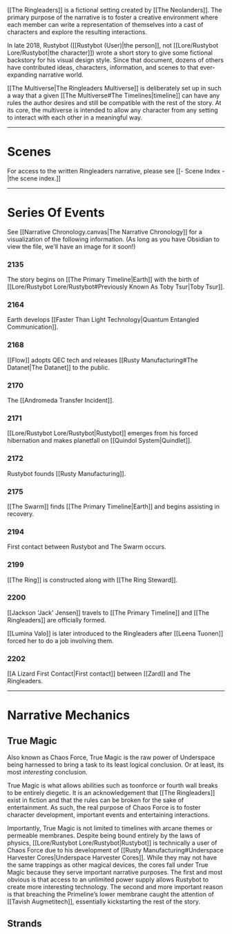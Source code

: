 [[The Ringleaders]] is a fictional setting created by [[The Neolanders]]. The primary purpose of the narrative is to foster a creative environment where each member can write a representation of themselves into a cast of characters and explore the resulting interactions.

In late 2018, Rustybot ([[Rustybot (User)|the person]], not [[Lore/Rustybot Lore/Rustybot|the character]]) wrote a short story to give some fictional backstory for his visual design style. Since that document, dozens of others have contributed ideas, characters, information, and scenes to that ever-expanding narrative world.

[[The Multiverse|The Ringleaders Multiverse]] is deliberately set up in such a way that a given [[The Multiverse#The Timelines|timeline]] can have any rules the author desires and still be compatible with the rest of the story. At its core, the multiverse is intended to allow any character from any setting to interact with each other in a meaningful way.

---
# Scenes
For access to the written Ringleaders narrative, please see [[- Scene Index -|the scene index.]]

---
# Series Of Events
See [[Narrative Chronology.canvas|The Narrative Chronology]] for a visualization of the following information. (As long as you have Obsidian to view the file, we'll have an image for it soon!)

### 2135
The story begins on [[The Primary Timeline|Earth]] with the birth of [[Lore/Rustybot Lore/Rustybot#Previously Known As Toby Tsur|Toby Tsur]].
### 2164
Earth develops [[Faster Than Light Technology|Quantum Entangled Communication]].
### 2168
[[Flow]] adopts QEC tech and releases [[Rusty Manufacturing#The Datanet|The Datanet]] to the public.
### 2170
The [[Andromeda Transfer Incident]].
### 2171
[[Lore/Rustybot Lore/Rustybot|Rustybot]] emerges from his forced hibernation and makes planetfall on [[Quindol System|Quindlet]].
### 2172
Rustybot founds [[Rusty Manufacturing]].
### 2175
[[The Swarm]] finds [[The Primary Timeline|Earth]] and begins assisting in recovery.
### 2194
First contact between Rustybot and The Swarm occurs.
### 2199
[[The Ring]] is constructed along with [[The Ring Steward]].
### 2200
[[Jackson 'Jack' Jensen]] travels to [[The Primary Timeline]] and [[The Ringleaders]] are officially formed.

[[Lumina Valo]] is later introduced to the Ringleaders after [[Leena Tuonen]] forced her to do a job involving them.
### 2202
[[A Lizard First Contact|First contact]] between [[Zard]] and The Ringleaders.

---
# Narrative Mechanics

## True Magic

Also known as Chaos Force, True Magic is the raw power of Underspace being harnessed to bring a task to its least logical conclusion. Or at least, its most _interesting_ conclusion.

True Magic is what allows abilities such as toonforce or fourth wall breaks to be entirely diegetic. It is an acknowledgement that [[The Ringleaders]] exist in fiction and that the rules can be broken for the sake of entertainment. As such, the real purpose of Chaos Force is to foster character development, important events and entertaining interactions.

Importantly, True Magic is not limited to timelines with arcane themes or permeable membranes. Despite being bound entirely by the laws of physics, [[Lore/Rustybot Lore/Rustybot|Rustybot]] is technically a user of Chaos Force due to his development of [[Rusty Manufacturing#Underspace Harvester Cores|Underspace Harvester Cores]]. While they may not have the same trappings as other magical devices, the cores fall under True Magic because they serve important narrative purposes. The first and most obvious is that access to an unlimited power supply allows Rustybot to create more interesting technology. The second and more important reason is that breaching the Primeline’s lower membrane caught the attention of [[Tavish Augmetitech]], essentially kickstarting the rest of the story.

## Strands